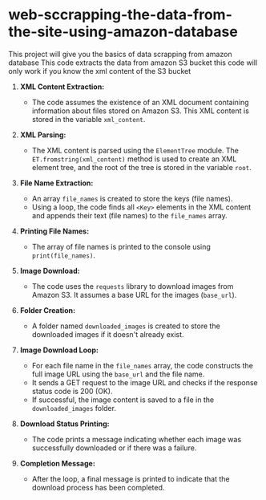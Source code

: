 # web-sccrapping-the-data-from-the-site-using-amazon-database
This project will give you the basics of data scrapping from amazon database 
This code extracts the data from amazon S3 bucket this code will only work if you know the xml content of the S3 bucket

1. **XML Content Extraction:**
   - The code assumes the existence of an XML document containing information about files stored on Amazon S3. This XML content is stored in the variable `xml_content`.

2. **XML Parsing:**
   - The XML content is parsed using the `ElementTree` module. The `ET.fromstring(xml_content)` method is used to create an XML element tree, and the root of the tree is stored in the variable `root`.

3. **File Name Extraction:**
   - An array `file_names` is created to store the keys (file names).
   - Using a loop, the code finds all `<Key>` elements in the XML content and appends their text (file names) to the `file_names` array.

4. **Printing File Names:**
   - The array of file names is printed to the console using `print(file_names)`.

5. **Image Download:**
   - The code uses the `requests` library to download images from Amazon S3. It assumes a base URL for the images (`base_url`).

6. **Folder Creation:**
   - A folder named `downloaded_images` is created to store the downloaded images if it doesn't already exist.

7. **Image Download Loop:**
   - For each file name in the `file_names` array, the code constructs the full image URL using the `base_url` and the file name.
   - It sends a GET request to the image URL and checks if the response status code is 200 (OK).
   - If successful, the image content is saved to a file in the `downloaded_images` folder.

8. **Download Status Printing:**
   - The code prints a message indicating whether each image was successfully downloaded or if there was a failure.

9. **Completion Message:**
   - After the loop, a final message is printed to indicate that the download process has been completed.
